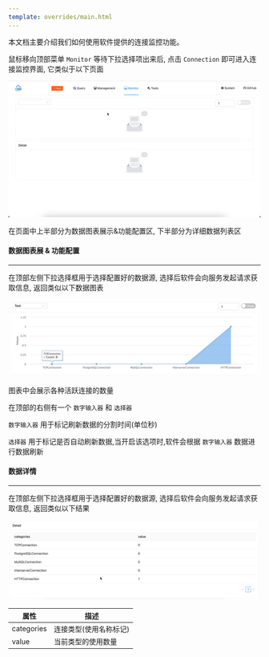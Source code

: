 ```yaml
---
template: overrides/main.html
---
```


本文档主要介绍我们如何使用软件提供的连接监控功能。

鼠标移向顶部菜单 `Monitor` 等待下拉选择项出来后, 点击 `Connection` 即可进入连接监控界面, 它类似于以下页面

![img.png](../../assets/images/others/monitor/connection/img.png)

在页面中上半部分为数据图表展示&功能配置区, 下半部分为详细数据列表区

#### 数据图表展 & 功能配置

---

在顶部左侧下拉选择框用于选择配置好的数据源, 选择后软件会向服务发起请求获取信息, 返回类似以下数据图表

![img_1.png](../../assets/images/others/monitor/connection/img_1.png)

图表中会展示各种活跃连接的数量

在顶部的右侧有一个 `数字输入器` 和 `选择器`

`数字输入器` 用于标记刷新数据的分割时间(单位秒)

`选择器` 用于标记是否自动刷新数据,当开启该选项时,软件会根据 `数字输入器` 数据进行数据刷新

#### 数据详情

---

在顶部左侧下拉选择框用于选择配置好的数据源, 选择后软件会向服务发起请求获取信息, 返回类似以下结果

![img_2.png](../../assets/images/others/monitor/connection/img_2.png)

| 属性         | 描述           |
|------------|--------------|
| categories | 连接类型(使用名称标记) |
| value      | 当前类型的使用数量    |
